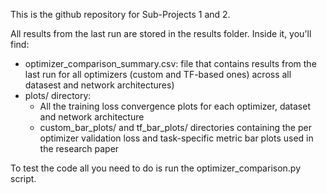 This is the github repository for Sub-Projects 1 and 2.

All results from the last run are stored in the results folder. Inside it, you'll find:
- optimizer_comparison_summary.csv: file that contains results from the last run for all optimizers (custom and TF-based ones) across all datasest and network architectures)
- plots/ directory:
  - All the training loss convergence plots for each optimizer, dataset and network architecture
  - custom_bar_plots/ and tf_bar_plots/ directories containing the per optimizer validation loss and task-specific metric bar plots used in the research paper
  
To test the code all you need to do is run the optimizer_comparison.py script.

